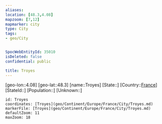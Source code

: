 ```yaml
---
aliases: 
location: [48.3,4.08]
mapzoom: [7,12] 
mapmarker: city 
type: City
tags:
- geo/City


SpocWebEntityId: 35010
isDeleted: false
confidential: public

title: Troyes
---
```

[geo-lon::4.08]
[geo-lat::48.3]
[name::Troyes]
[State::]
[Country::[France](geo/Continent/Europe/France.md)]
[StateId::]
[Population::]
[Unknown::]


```leaflet
id: Troyes
coordinates: [Troyes](geo/Continent/Europe/France/City/Troyes.md)
markerFile: [Troyes](geo/Continent/Europe/France/City/Troyes.md)
defaultZoom: 11 
maxZoom: 18
```


